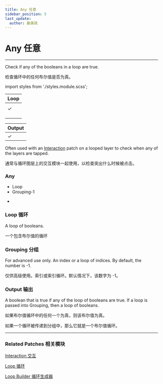 ```yaml
---
title: Any 任意
sidebar_position: 5
last_update:
  author: 蒯美政
---
```


# Any 任意

---

Check if any of the booleans in a loop are true.

检查循环中的任何布尔值是否为真。

import styles from './styles.module.scss';

<div className={styles.main}>

| Loop |
| ---- |
|      |
| ✓    |
|      |
|      |
|      |

| Output |
| ------ |
| ✓      |

</div>

Often used with an [Interaction](./../Interaction/Interaction.md) patch on a looped layer to check when any of the layers are tapped.

通常与循环图层上的交互模块一起使用，以检查突出什么时候被点击。

<div className="patch-container">
    <div className="patch loop">
        <h3>Any</h3>
        <ul className="inputs">
            <li>Loop<span className="checkbox-off"></span></li>
            <li>Grouping<span>-1</span></li>
        </ul>
        <ul className="outputs">
            <li><span className="checkbox-off"></span></li>
        </ul>
    </div>
</div>

### Loop 循环

A loop of booleans.

一个包含布尔值的循环

### Grouping 分组

For advanced use only. An index or a loop of indices. By default, the number is -1.

仅供高级使用。索引或索引循环。默认情况下，该数字为 -1。

### Output 输出

A boolean that is true if any of the loop of booleans are true. If a loop is passed into Grouping, then a loop of booleans.

如果布尔值循环中的任何一个为真，则该布尔值为真。

如果一个循环被传递到分组中，那么它就是一个布尔值循环。

---

### Related Patches 相关模块

[Interaction 交互](./../Interaction/Interaction.md)

[Loop 循环](./Loop.md)

[Loop Builder 循环生成器](./Loop%20Builder.md)
